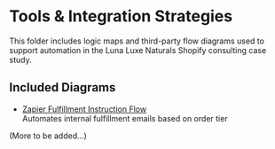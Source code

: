 # Tools & Integration Strategies

This folder includes logic maps and third-party flow diagrams used to support automation in the Luna Luxe Naturals Shopify consulting case study.

## Included Diagrams

- [Zapier Fulfillment Instruction Flow](./Zapier-Fulfillment-Instruction-Flow.md)  
  Automates internal fulfillment emails based on order tier

(More to be added...)

